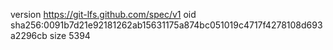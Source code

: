 version https://git-lfs.github.com/spec/v1
oid sha256:0091b7d21e92181262ab15631175a874bc051019c4717f4278108d693a2296cb
size 5394
